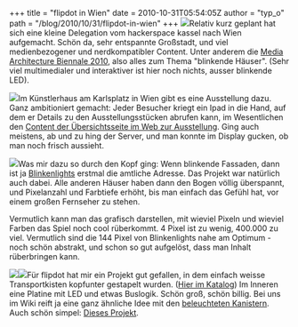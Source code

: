 +++
title = "flipdot in Wien"
date = 2010-10-31T05:54:05Z
author = "typ_o"
path = "/blog/2010/10/31/flipdot-in-wien"
+++
[![](/media/biennale_06.serendipityThumb.jpg)](/media/biennale_06.jpg)Relativ
kurz geplant hat sich eine kleine Delegation vom hackerspace kassel nach
Wien aufgemacht. Schön da, sehr entspannte Großstadt, und viel
medienbezogener und nerdkompatibler Content. Unter anderem die [Media
Architecture
Biennale 2010](https://www.mediaarchitecture.org/biennale2010/), also
alles zum Thema "blinkende Häuser". (Sehr viel multimedialer und
interaktiver ist hier noch nichts, ausser blinkende LED).

[![](/media/biennale_05.serendipityThumb.jpg)](/media/biennale_05.jpg)Im
Künstlerhaus am Karlsplatz in Wien gibt es eine Ausstellung dazu. Ganz
ambitioniert gemacht: Jeder Besucher kriegt ein Ipad in die Hand, auf
dem er Details zu den Ausstellungsstücken abrufen kann, im Wesentlichen
den [Content der Übersichtsseite im Web zur
Ausstellung](https://www.mediaarchitecture.org/biennale-2010-exhibition/).
Ging auch meistens, ab und zu hing der Server, und man konnte im Display
gucken, ob man noch frisch aussieht.

[![](/media/biennale_04.serendipityThumb.jpg)](/media/biennale_04.jpg)Was
mir dazu so durch den Kopf ging: Wenn blinkende Fassaden, dann ist ja
[Blinkenlights](https://blinkenlights.net/) erstmal die amtliche Adresse.
Das Projekt war natürlich auch dabei. Alle anderen Häuser haben dann den
Bogen völlig überspannt, und Pixelanzahl und Farbtiefe erhöht, bis man
einfach das Gefühl hat, vor einem großen Fernseher zu stehen.

Vermutlich kann man das grafisch darstellen, mit wieviel Pixeln und
wieviel Farben das Spiel noch cool rüberkommt. 4 Pixel ist zu wenig,
400.000 zu viel. Vermutlich sind die 144 Pixel von Blinkenlights nahe am
Optimum - noch schön abstrakt, und schon so gut aufgelöst, dass man
Inhalt rüberbringen kann.

[![](/media/biennale_01.serendipityThumb.jpg)](/media/biennale_01.jpg)[![](/media/biennale_02.serendipityThumb.jpg)](/media/biennale_02.jpg)Für
flipdot hat mir ein Projekt gut gefallen, in dem einfach weisse
Transportkisten kopfunter gestapelt wurden. ([Hier im
Katalog](https://www.mediaarchitecture.org/boxleds/)) Im Inneren eine
Platine mit LED und etwas Buslogik. Schön groß, schön billig. Bei uns im
Wiki reift ja eine ganz ähnliche Idee mit den [beleuchteten
Kanistern](https://flipdot.org/wiki/index.php?title=Kanister). Auch schön
simpel: [Dieses
Projekt](https://www.mediaarchitecture.org/portable-deflatable-led-matrix-by-werkzeug-h/).
